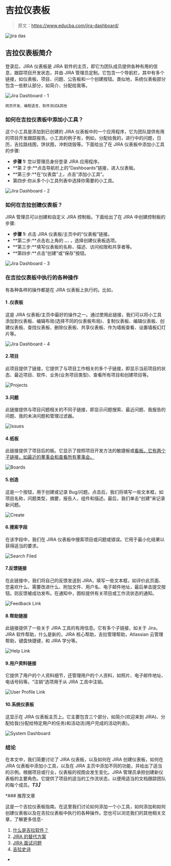# 吉拉仪表板

> 原文：<https://www.educba.com/jira-dashboard/>

![jira das](img/ad58a0791ff2b8e7c34af1d06d4860e2.png)



## 吉拉仪表板简介

登录后，JIRA 仪表板是 JIRA 软件的主页，即它为团队成员提供各种有用的信息，跟踪项目开发状态，并由 JIRA 管理员定制。它包含一个导航栏，其中有多个链接，如仪表板、项目、问题、公告板和一个创建按钮。类似地，系统仪表板部分包含一些默认部分，如简介、分配给我等。

![Jira Dashboard - 1](img/a67f11424e34545b1dbd23bd98625df8.png)



<small>网页开发、编程语言、软件测试&其他</small>

### 如何在吉拉仪表板中添加小工具？

这个小工具是添加到已创建的 JIRA 仪表板中的一个应用程序，它为团队提供有用的项目开发跟踪报告。小工具的例子有，例如，分配给我的，进行中的问题，日历，吉拉路线图，饼状图，冲刺烧毁等。下面给出了在 JIRA 仪表板中添加小工具的步骤:

*   **步骤 1:** 您以管理员身份登录 JIRA 应用程序。
*   **第 2 步:**点击导航栏上的“Dashboards”链接，进入仪表板。
*   **第三步:**在“仪表盘”上，点击“添加小工具”。
*   第四步:你从多个小工具列表中选择你需要的小工具。

![Jira Dashboard - 2](img/6afc7f631fd01b48daf5c9eae99be233.png)



### 如何在吉拉创建仪表板？

JIRA 管理员可以创建和自定义 JIRA 控制板。下面给出了在 JIRA 中创建控制板的步骤:

*   **步骤 1:** 点击 JIRA 仪表板/主页中的“仪表板”链接。
*   **第二步:**点击右上角的 **…** ，选择创建仪表板选项。
*   **第三步:**填写仪表板的名称、描述、访问权限和共享者等。
*   **第四步:**点击“创建”或“保存”按钮。

![Jira Dashboard - 3](img/19c264a7b8f709031acb58bd23067294.png)



### 在吉拉仪表板中执行的各种操作

有各种各样的操作都是在 JIRA 仪表板上执行的。比如，

#### 1 .仪表板

这是 JIRA 仪表板/主页中最好的操作之一。通过使用此链接，我们可以将小工具添加到仪表板、编辑布局(选择不同的仪表板布局)、复制仪表板、编辑仪表板、创建仪表板、查找仪表板、删除仪表板、共享仪表板、作为墙板查看、设置墙板幻灯片等。

![Jira Dashboard - 4](img/058be0e9ccfc73fc08a2a04ec48c807e.png)



#### 2.项目

此项目提供了链接，它提供了与项目工作相关的多个子链接，即显示当前项目的状态、最近项目、软件、业务(业务项目类型)、查看所有项目和创建项目等。

![Projects](img/faecc4e4660d72d156c8b376559818bd.png)



#### 3.问题

此链接提供与项目问题相关的不同子链接，即显示问题搜索、最近问题、我报告的问题、我的未决问题和管理过滤器。

![Issues](img/92457f4a8cb5f2e4254161f0bfc7f9dd.png)



#### 4.纸板

此链接提供了项目后的板。它显示了按照项目开发方法的敏捷板或[看板。它有两个子链接，如最近的董事会和查看所有董事会。](https://www.educba.com/kanban-board-in-jira/)

![Boards](img/97b35c0cca1da7261cfcaf0b80e2b728.png)



#### 5.创造

这是一个按钮，用于创建或记录 Bug/问题。点击后，我们将填写一些文本框，如项目名称，问题类型，摘要，报告人，组件和描述。最后，我们单击“创建”来记录新问题。

![Create](img/2c84fcdc910062e5b031a869b00b6352.png)



#### 6.搜索字段

在该字段中，我们在 JIRA 仪表板中搜索项目或问题或错误。它用于最小化结果以获得适当的要求。

![Search Filed](img/f8b4d839c3386e3d0cdf9cc4b9d7e39c.png)



#### 7.反馈链接

在此链接中，我们将自己的反馈发送到 JIRA，填写一些文本框，如评价此页面、您喜欢什么、需要改进什么、附加文件、用户名、电子邮件地址，最后单击提交按钮。则反馈被成功发布。在通知中，图标提供有关项目或工作流状态的通知。

![Feedback Link](img/dad506891ac54fda3fa4de26202339aa.png)



#### 8.帮助链接

此链接提供了一些关于 JIRA 工具的有用信息。它有多个子链接，如关于 Jira，JIRA 软件帮助，什么是新的，JIRA 核心帮助，吉拉管理帮助，Atlassian 云管理帮助，键盘快捷键，和 JIRA 学分等。

![Help Link](img/b5402876d2495bb4083f73a07948b214.png)



#### 9.用户资料链接

它提供了用户的个人资料细节，还管理用户的个人资料，如照片、电子邮件地址、电话号码等。“注销”选项用于从 JIRA 工具中注销。

![User Profile Link](img/f1a5f9aa5834779b893ba60a41a22ccd.png)



#### 10.系统仪表板

这显示在 JIRA 仪表板主页上。它主要包含三个部分，如简介(欢迎来到 JIRA)、分配给我(分配给特定用户的任务)和活动流(用户完成的活动列表)。

![System Dashboard](img/53a752d1c117b92aadfc55de415f6a76.png)



### 结论

在本文中，我们简要讨论了 JIRA 仪表板，以及如何在 JIRA 创建仪表板，如何在 JIRA 仪表板中添加小工具，以及在 JIRA 主页中添加不同的功能，并给出了适当的示例。根据项目或行业，仪表板的视图会发生变化。JIRA 管理员承担创建新仪表板的主要角色。它提供了项目的适当的工作流状态，以便用适当的文档跟踪团队的每个成员。***T3】***

 *### 推荐文章

这是一个吉拉仪表板指南。在这里我们讨论如何添加一个小工具，如何添加和如何创建仪表板以及在吉拉仪表板中执行的各种操作。您也可以浏览我们的其他相关文章，了解更多信息-

1.  [什么是吉拉软件？](https://www.educba.com/what-is-jira-software/)
2.  [JIRA 的替代方案](https://www.educba.com/jira-alternatives/)
3.  [JIRA 面试问题](https://www.educba.com/jira-interview-questions/)
4.  [吉拉史诗](https://www.educba.com/jira-epic/)





*